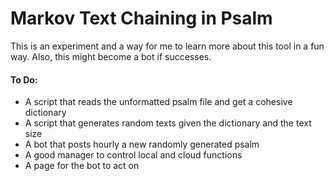 # Markov Text Chaining in Psalm

This is an experiment and a way for me to learn more about this tool in a fun way. Also, this might become a bot if successes.

#### To Do:

+ A script that reads the unformatted psalm file and get a cohesive dictionary
+ A script that generates random texts given the dictionary and the text size
+ A bot that posts hourly a new randomly generated psalm
+ A good manager to control local and cloud functions
+ A page for the bot to act on

